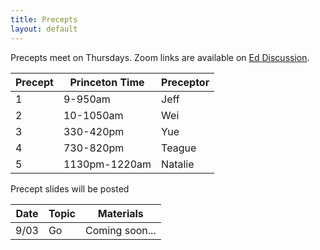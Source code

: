 ```yaml
---
title: Precepts
layout: default
---
```


Precepts meet on Thursdays. Zoom links are available on [Ed Discussion](https://us.edstem.org/courses/2353/discussion/115604).

| Precept | Princeton Time | Preceptor |
|---------|----------------|-----------|
| 1       | 9-950am        | Jeff      |
| 2       | 10-1050am      | Wei       |
| 3       | 330-420pm      | Yue       |
| 4       | 730-820pm      | Teague    |
| 5       | 1130pm-1220am  | Natalie   |

Precept slides will be posted 

|Date   | Topic | Materials      |
|-------|-------|----------------|
| 9/03  | Go    | Coming soon... |

